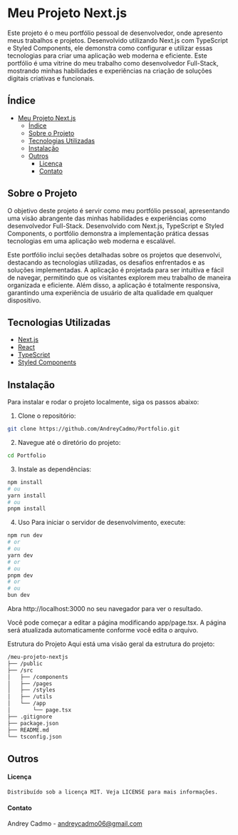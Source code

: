 # Meu Projeto Next.js

Este projeto é o meu portfólio pessoal de desenvolvedor, onde apresento meus trabalhos e projetos. Desenvolvido utilizando Next.js com TypeScript e Styled Components, ele demonstra como configurar e utilizar essas tecnologias para criar uma aplicação web moderna e eficiente. Este portfólio é uma vitrine do meu trabalho como desenvolvedor Full-Stack, mostrando minhas habilidades e experiências na criação de soluções digitais criativas e funcionais.

## Índice

- [Meu Projeto Next.js](#meu-projeto-nextjs)
  - [Índice](#índice)
  - [Sobre o Projeto](#sobre-o-projeto)
  - [Tecnologias Utilizadas](#tecnologias-utilizadas)
  - [Instalação](#instalação)
  - [Outros](#outros)
      - [Licença](#licença)
      - [Contato](#contato)

## Sobre o Projeto

O objetivo deste projeto é servir como meu portfólio pessoal, apresentando uma visão abrangente das minhas habilidades e experiências como desenvolvedor Full-Stack. Desenvolvido com Next.js, TypeScript e Styled Components, o portfólio demonstra a implementação prática dessas tecnologias em uma aplicação web moderna e escalável.

Este portfólio inclui seções detalhadas sobre os projetos que desenvolvi, destacando as tecnologias utilizadas, os desafios enfrentados e as soluções implementadas. A aplicação é projetada para ser intuitiva e fácil de navegar, permitindo que os visitantes explorem meu trabalho de maneira organizada e eficiente. Além disso, a aplicação é totalmente responsiva, garantindo uma experiência de usuário de alta qualidade em qualquer dispositivo.

## Tecnologias Utilizadas

- [Next.js](https://nextjs.org/)
- [React](https://reactjs.org/)
- [TypeScript](https://www.typescriptlang.org/)
- [Styled Components](https://styled-components.com/)

## Instalação

Para instalar e rodar o projeto localmente, siga os passos abaixo:


1. Clone o repositório:
```bash
git clone https://github.com/AndreyCadmo/Portfolio.git
```

2. Navegue até o diretório do projeto:
```bash
cd Portfolio
```

3. Instale as dependências:
```bash
npm install
# ou
yarn install
# ou
pnpm install
```
4. Uso
Para iniciar o servidor de desenvolvimento, execute:

```bash
npm run dev
# or
# ou
yarn dev
# or
# ou
pnpm dev
# or
# ou
bun dev
```

Abra http://localhost:3000 no seu navegador para ver o resultado.

Você pode começar a editar a página modificando app/page.tsx. A página será atualizada automaticamente conforme você edita o arquivo.

Estrutura do Projeto
Aqui está uma visão geral da estrutura do projeto:

```bash
/meu-projeto-nextjs
├── /public
├── /src
│   ├── /components
│   ├── /pages
│   ├── /styles
│   ├── /utils
│   └── /app
│       └── page.tsx
├── .gitignore
├── package.json
├── README.md
└── tsconfig.json
```

## Outros 

#### Licença
```Distribuído sob a licença MIT. Veja LICENSE para mais informações.```

#### Contato 
Andrey Cadmo - andreycadmo06@gmail.com